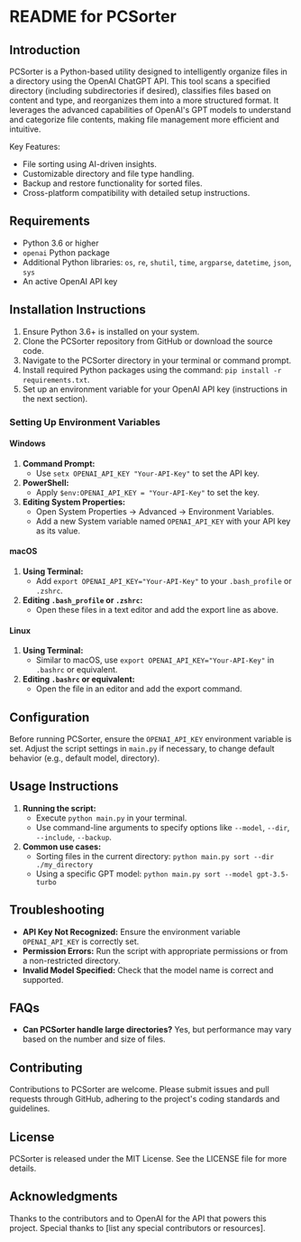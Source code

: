 # README for PCSorter

## Introduction

PCSorter is a Python-based utility designed to intelligently organize files in a directory using the OpenAI ChatGPT API. This tool scans a specified directory (including subdirectories if desired), classifies files based on content and type, and reorganizes them into a more structured format. It leverages the advanced capabilities of OpenAI's GPT models to understand and categorize file contents, making file management more efficient and intuitive.

Key Features:
- File sorting using AI-driven insights.
- Customizable directory and file type handling.
- Backup and restore functionality for sorted files.
- Cross-platform compatibility with detailed setup instructions.

## Requirements

- Python 3.6 or higher
- `openai` Python package
- Additional Python libraries: `os`, `re`, `shutil`, `time`, `argparse`, `datetime`, `json`, `sys`
- An active OpenAI API key

## Installation Instructions

1. Ensure Python 3.6+ is installed on your system.
2. Clone the PCSorter repository from GitHub or download the source code.
3. Navigate to the PCSorter directory in your terminal or command prompt.
4. Install required Python packages using the command: `pip install -r requirements.txt`.
5. Set up an environment variable for your OpenAI API key (instructions in the next section).

### Setting Up Environment Variables

#### Windows

1. **Command Prompt:**
   - Use `setx OPENAI_API_KEY "Your-API-Key"` to set the API key.
2. **PowerShell:**
   - Apply `$env:OPENAI_API_KEY = "Your-API-Key"` to set the key.
3. **Editing System Properties:**
   - Open System Properties -> Advanced -> Environment Variables.
   - Add a new System variable named `OPENAI_API_KEY` with your API key as its value.

#### macOS

1. **Using Terminal:**
   - Add `export OPENAI_API_KEY="Your-API-Key"` to your `.bash_profile` or `.zshrc`.
2. **Editing `.bash_profile` or `.zshrc`:**
   - Open these files in a text editor and add the export line as above.

#### Linux

1. **Using Terminal:**
   - Similar to macOS, use `export OPENAI_API_KEY="Your-API-Key"` in `.bashrc` or equivalent.
2. **Editing `.bashrc` or equivalent:**
   - Open the file in an editor and add the export command.

## Configuration

Before running PCSorter, ensure the `OPENAI_API_KEY` environment variable is set. Adjust the script settings in `main.py` if necessary, to change default behavior (e.g., default model, directory).

## Usage Instructions

1. **Running the script:**
   - Execute `python main.py` in your terminal.
   - Use command-line arguments to specify options like `--model`, `--dir`, `--include`, `--backup`.
2. **Common use cases:**
   - Sorting files in the current directory: `python main.py sort --dir ./my_directory`
   - Using a specific GPT model: `python main.py sort --model gpt-3.5-turbo`

## Troubleshooting

- **API Key Not Recognized:** Ensure the environment variable `OPENAI_API_KEY` is correctly set.
- **Permission Errors:** Run the script with appropriate permissions or from a non-restricted directory.
- **Invalid Model Specified:** Check that the model name is correct and supported.

## FAQs

- **Can PCSorter handle large directories?**
  Yes, but performance may vary based on the number and size of files.

## Contributing

Contributions to PCSorter are welcome. Please submit issues and pull requests through GitHub, adhering to the project's coding standards and guidelines.

## License

PCSorter is released under the MIT License. See the LICENSE file for more details.

## Acknowledgments

Thanks to the contributors and to OpenAI for the API that powers this project. Special thanks to [list any special contributors or resources].